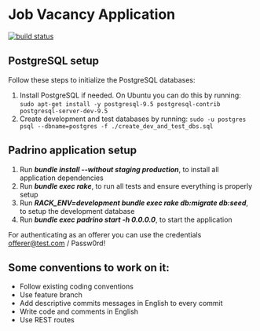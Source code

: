 Job Vacancy Application
=======================

[![build status](https://gitlab.com/is-untref/jobvacancy/badges/master/build.svg)](https://gitlab.com/is-untref/jobvacancy/commits/master)

## PostgreSQL setup

Follow these steps to initialize the PostgreSQL databases:

1. Install PostgreSQL if needed. On Ubuntu you can do this by running:
`sudo apt-get install -y postgresql-9.5 postgresql-contrib postgresql-server-dev-9.5`
1. Create development and test databases by running:
`sudo -u postgres psql --dbname=postgres -f ./create_dev_and_test_dbs.sql`

## Padrino application setup

1. Run **_bundle install --without staging production_**, to install all application dependencies
1. Run **_bundle exec rake_**, to run all tests and ensure everything is properly setup
1. Run **_RACK_ENV=development bundle exec rake db:migrate db:seed_**, to setup the development database
1. Run **_bundle exec padrino start -h 0.0.0.0_**, to start the application

For authenticating as an offerer you can use the credentials offerer@test.com / Passw0rd!

## Some conventions to work on it:

* Follow existing coding conventions
* Use feature branch
* Add descriptive commits messages in English to every commit
* Write code and comments in English
* Use REST routes
